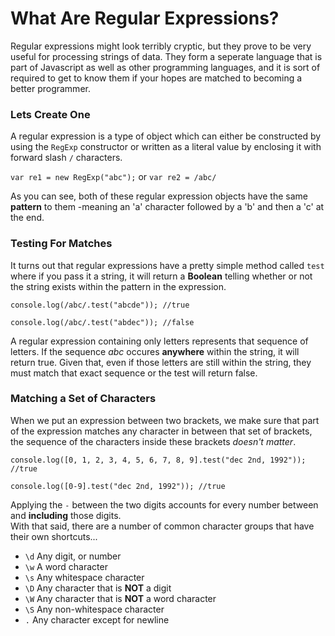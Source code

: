 # What Are Regular Expressions? 
Regular expressions might look terribly cryptic, but they prove to be very useful for processing 
strings of data. They form a seperate language that is part of Javascript as well as other programming
languages, and it is sort of required to get to know them if your hopes are matched to becoming a 
better programmer.

### Lets Create One
A regular expression is a type of object which can either be constructed by using the `RegExp` constructor
or written as a literal value by enclosing it with forward slash `/` characters. 

  `var re1 = new RegExp("abc");` or
  `var re2 = /abc/`

As you can see, both of these regular expression objects have the same **pattern** to them -meaning an 'a'
character followed by a 'b' and then a 'c' at the end. 

### Testing For Matches
It turns out that regular expressions have a pretty simple method called `test` where if you pass it a string, 
it will return a **Boolean** telling whether or not the string exists within the pattern in the expression.
  
  `console.log(/abc/.test("abcde"));
     //true`
     
  `console.log(/abc/.test("abdec"));
     //false`
     
A regular expression containing only letters represents that sequence of letters. If the sequence *abc* occures **anywhere** within the string, it will return true. Given that, even if those letters are still within the string, they must match 
that exact sequence or the test will return false. 

### Matching a Set of Characters
When we put an expression between two brackets, we make sure that part of the expression matches any character
in between that set of brackets, the sequence of the characters inside these brackets *doesn't matter*.
  
  `console.log([0, 1, 2, 3, 4, 5, 6, 7, 8, 9].test("dec 2nd, 1992"));
     //true`
     
  `console.log([0-9].test("dec 2nd, 1992"));
     //true`
     
Applying the `-` between the two digits accounts for every number between and **including** those digits.      
With that said, there are a number of common character groups that have their own shortcuts...

   - `\d` Any digit, or number
   - `\w` A word character
   - `\s` Any whitespace character
   - `\D` Any character that is **NOT** a digit
   - `\W` Any character that is **NOT** a word character
   - `\S` Any non-whitespace character
   - `.` Any character except for newline
     
     
     
     
   
